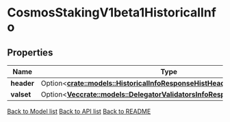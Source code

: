 # CosmosStakingV1beta1HistoricalInfo

## Properties

| Name       | Type                                                                                                                                       | Description | Notes      |
| ---------- | ------------------------------------------------------------------------------------------------------------------------------------------ | ----------- | ---------- |
| **header** | Option<[**crate::models::HistoricalInfoResponseHistHeader**](HistoricalInfo_response_hist_header.md)>                                  |             | [optional] |
| **valset** | Option<[**Vec<crate::models::DelegatorValidatorsInfoResponseValidatorsInner>**](DelegatorValidatorsInfo_response_validators_inner.md)> |             | [optional] |

[Back to Model list](../README.md#documentation-for-models) [Back to API list](../README.md#documentation-for-api-endpoints) [Back to README](../README.md)

